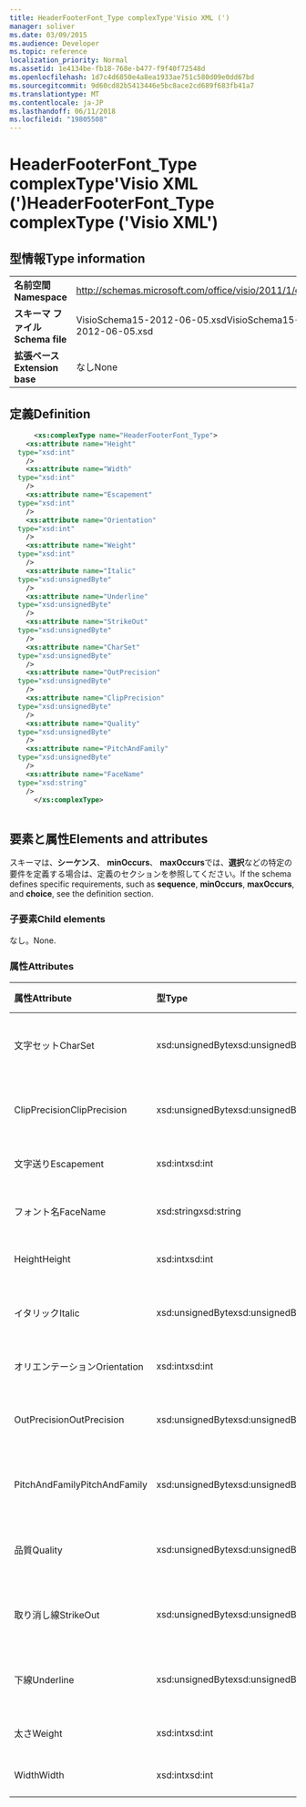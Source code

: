 ```yaml
---
title: HeaderFooterFont_Type complexType'Visio XML (')
manager: soliver
ms.date: 03/09/2015
ms.audience: Developer
ms.topic: reference
localization_priority: Normal
ms.assetid: 1e4134be-fb18-768e-b477-f9f40f72548d
ms.openlocfilehash: 1d7c4d6850e4a8ea1933ae751c580d09e0dd67bd
ms.sourcegitcommit: 9d60cd82b5413446e5bc8ace2cd689f683fb41a7
ms.translationtype: MT
ms.contentlocale: ja-JP
ms.lasthandoff: 06/11/2018
ms.locfileid: "19805508"
---
```

# <a name="headerfooterfonttype-complextype-visio-xml"></a><span data-ttu-id="95b31-102">HeaderFooterFont_Type complexType'Visio XML (')</span><span class="sxs-lookup"><span data-stu-id="95b31-102">HeaderFooterFont_Type complexType ('Visio XML')</span></span>

## <a name="type-information"></a><span data-ttu-id="95b31-103">型情報</span><span class="sxs-lookup"><span data-stu-id="95b31-103">Type information</span></span>

|||
|:-----|:-----|
|<span data-ttu-id="95b31-104">**名前空間**</span><span class="sxs-lookup"><span data-stu-id="95b31-104">**Namespace**</span></span> <br/> |http://schemas.microsoft.com/office/visio/2011/1/core  <br/> |
|<span data-ttu-id="95b31-105">**スキーマ ファイル**</span><span class="sxs-lookup"><span data-stu-id="95b31-105">**Schema file**</span></span> <br/> |<span data-ttu-id="95b31-106">VisioSchema15-2012-06-05.xsd</span><span class="sxs-lookup"><span data-stu-id="95b31-106">VisioSchema15-2012-06-05.xsd</span></span>  <br/> |
|<span data-ttu-id="95b31-107">**拡張ベース**</span><span class="sxs-lookup"><span data-stu-id="95b31-107">**Extension base**</span></span> <br/> |<span data-ttu-id="95b31-108">なし</span><span class="sxs-lookup"><span data-stu-id="95b31-108">None</span></span>  <br/> |
   
## <a name="definition"></a><span data-ttu-id="95b31-109">定義</span><span class="sxs-lookup"><span data-stu-id="95b31-109">Definition</span></span>

```XML
      <xs:complexType name="HeaderFooterFont_Type">
    <xs:attribute name="Height"
  type="xsd:int"
    />
    <xs:attribute name="Width"
  type="xsd:int"
    />
    <xs:attribute name="Escapement"
  type="xsd:int"
    />
    <xs:attribute name="Orientation"
  type="xsd:int"
    />
    <xs:attribute name="Weight"
  type="xsd:int"
    />
    <xs:attribute name="Italic"
  type="xsd:unsignedByte"
    />
    <xs:attribute name="Underline"
  type="xsd:unsignedByte"
    />
    <xs:attribute name="StrikeOut"
  type="xsd:unsignedByte"
    />
    <xs:attribute name="CharSet"
  type="xsd:unsignedByte"
    />
    <xs:attribute name="OutPrecision"
  type="xsd:unsignedByte"
    />
    <xs:attribute name="ClipPrecision"
  type="xsd:unsignedByte"
    />
    <xs:attribute name="Quality"
  type="xsd:unsignedByte"
    />
    <xs:attribute name="PitchAndFamily"
  type="xsd:unsignedByte"
    />
    <xs:attribute name="FaceName"
  type="xsd:string"
    />
      </xs:complexType>
      
```

## <a name="elements-and-attributes"></a><span data-ttu-id="95b31-110">要素と属性</span><span class="sxs-lookup"><span data-stu-id="95b31-110">Elements and attributes</span></span>

<span data-ttu-id="95b31-111">スキーマは、**シーケンス**、 **minOccurs**、 **maxOccurs**では、**選択**などの特定の要件を定義する場合は、定義のセクションを参照してください。</span><span class="sxs-lookup"><span data-stu-id="95b31-111">If the schema defines specific requirements, such as **sequence**, **minOccurs**, **maxOccurs**, and **choice**, see the definition section.</span></span> 
  
### <a name="child-elements"></a><span data-ttu-id="95b31-112">子要素</span><span class="sxs-lookup"><span data-stu-id="95b31-112">Child elements</span></span>

<span data-ttu-id="95b31-113">なし。</span><span class="sxs-lookup"><span data-stu-id="95b31-113">None.</span></span>
  
### <a name="attributes"></a><span data-ttu-id="95b31-114">属性</span><span class="sxs-lookup"><span data-stu-id="95b31-114">Attributes</span></span>

|<span data-ttu-id="95b31-115">**属性**</span><span class="sxs-lookup"><span data-stu-id="95b31-115">**Attribute**</span></span>|<span data-ttu-id="95b31-116">**型**</span><span class="sxs-lookup"><span data-stu-id="95b31-116">**Type**</span></span>|<span data-ttu-id="95b31-117">**必須**</span><span class="sxs-lookup"><span data-stu-id="95b31-117">**Required**</span></span>|<span data-ttu-id="95b31-118">**説明**</span><span class="sxs-lookup"><span data-stu-id="95b31-118">**Description**</span></span>|<span data-ttu-id="95b31-119">**使用可能な値**</span><span class="sxs-lookup"><span data-stu-id="95b31-119">**Possible values**</span></span>|
|:-----|:-----|:-----|:-----|:-----|
|<span data-ttu-id="95b31-120">文字セット</span><span class="sxs-lookup"><span data-stu-id="95b31-120">CharSet</span></span>  <br/> |<span data-ttu-id="95b31-121">xsd:unsignedByte</span><span class="sxs-lookup"><span data-stu-id="95b31-121">xsd:unsignedByte</span></span>  <br/> |<span data-ttu-id="95b31-122">省略可能</span><span class="sxs-lookup"><span data-stu-id="95b31-122">optional</span></span>  <br/> ||<span data-ttu-id="95b31-123">Xsd:unsignedByte の値を入力します。</span><span class="sxs-lookup"><span data-stu-id="95b31-123">Values of the xsd:unsignedByte type.</span></span>  <br/> |
|<span data-ttu-id="95b31-124">ClipPrecision</span><span class="sxs-lookup"><span data-stu-id="95b31-124">ClipPrecision</span></span>  <br/> |<span data-ttu-id="95b31-125">xsd:unsignedByte</span><span class="sxs-lookup"><span data-stu-id="95b31-125">xsd:unsignedByte</span></span>  <br/> |<span data-ttu-id="95b31-126">省略可能</span><span class="sxs-lookup"><span data-stu-id="95b31-126">optional</span></span>  <br/> ||<span data-ttu-id="95b31-127">Xsd:unsignedByte の値を入力します。</span><span class="sxs-lookup"><span data-stu-id="95b31-127">Values of the xsd:unsignedByte type.</span></span>  <br/> |
|<span data-ttu-id="95b31-128">文字送り</span><span class="sxs-lookup"><span data-stu-id="95b31-128">Escapement</span></span>  <br/> |<span data-ttu-id="95b31-129">xsd:int</span><span class="sxs-lookup"><span data-stu-id="95b31-129">xsd:int</span></span>  <br/> |<span data-ttu-id="95b31-130">省略可能</span><span class="sxs-lookup"><span data-stu-id="95b31-130">optional</span></span>  <br/> ||<span data-ttu-id="95b31-131">Xsd:int 型の値です。</span><span class="sxs-lookup"><span data-stu-id="95b31-131">Values of the xsd:int type.</span></span>  <br/> |
|<span data-ttu-id="95b31-132">フォント名</span><span class="sxs-lookup"><span data-stu-id="95b31-132">FaceName</span></span>  <br/> |<span data-ttu-id="95b31-133">xsd:string</span><span class="sxs-lookup"><span data-stu-id="95b31-133">xsd:string</span></span>  <br/> |<span data-ttu-id="95b31-134">省略可能</span><span class="sxs-lookup"><span data-stu-id="95b31-134">optional</span></span>  <br/> ||<span data-ttu-id="95b31-135">Xsd:string の値を入力します。</span><span class="sxs-lookup"><span data-stu-id="95b31-135">Values of the xsd:string type.</span></span>  <br/> |
|<span data-ttu-id="95b31-136">Height</span><span class="sxs-lookup"><span data-stu-id="95b31-136">Height</span></span>  <br/> |<span data-ttu-id="95b31-137">xsd:int</span><span class="sxs-lookup"><span data-stu-id="95b31-137">xsd:int</span></span>  <br/> |<span data-ttu-id="95b31-138">省略可能</span><span class="sxs-lookup"><span data-stu-id="95b31-138">optional</span></span>  <br/> ||<span data-ttu-id="95b31-139">Xsd:int 型の値です。</span><span class="sxs-lookup"><span data-stu-id="95b31-139">Values of the xsd:int type.</span></span>  <br/> |
|<span data-ttu-id="95b31-140">イタリック</span><span class="sxs-lookup"><span data-stu-id="95b31-140">Italic</span></span>  <br/> |<span data-ttu-id="95b31-141">xsd:unsignedByte</span><span class="sxs-lookup"><span data-stu-id="95b31-141">xsd:unsignedByte</span></span>  <br/> |<span data-ttu-id="95b31-142">省略可能</span><span class="sxs-lookup"><span data-stu-id="95b31-142">optional</span></span>  <br/> ||<span data-ttu-id="95b31-143">Xsd:unsignedByte の値を入力します。</span><span class="sxs-lookup"><span data-stu-id="95b31-143">Values of the xsd:unsignedByte type.</span></span>  <br/> |
|<span data-ttu-id="95b31-144">オリエンテーション</span><span class="sxs-lookup"><span data-stu-id="95b31-144">Orientation</span></span>  <br/> |<span data-ttu-id="95b31-145">xsd:int</span><span class="sxs-lookup"><span data-stu-id="95b31-145">xsd:int</span></span>  <br/> |<span data-ttu-id="95b31-146">省略可能</span><span class="sxs-lookup"><span data-stu-id="95b31-146">optional</span></span>  <br/> ||<span data-ttu-id="95b31-147">Xsd:int 型の値です。</span><span class="sxs-lookup"><span data-stu-id="95b31-147">Values of the xsd:int type.</span></span>  <br/> |
|<span data-ttu-id="95b31-148">OutPrecision</span><span class="sxs-lookup"><span data-stu-id="95b31-148">OutPrecision</span></span>  <br/> |<span data-ttu-id="95b31-149">xsd:unsignedByte</span><span class="sxs-lookup"><span data-stu-id="95b31-149">xsd:unsignedByte</span></span>  <br/> |<span data-ttu-id="95b31-150">省略可能</span><span class="sxs-lookup"><span data-stu-id="95b31-150">optional</span></span>  <br/> ||<span data-ttu-id="95b31-151">Xsd:unsignedByte の値を入力します。</span><span class="sxs-lookup"><span data-stu-id="95b31-151">Values of the xsd:unsignedByte type.</span></span>  <br/> |
|<span data-ttu-id="95b31-152">PitchAndFamily</span><span class="sxs-lookup"><span data-stu-id="95b31-152">PitchAndFamily</span></span>  <br/> |<span data-ttu-id="95b31-153">xsd:unsignedByte</span><span class="sxs-lookup"><span data-stu-id="95b31-153">xsd:unsignedByte</span></span>  <br/> |<span data-ttu-id="95b31-154">省略可能</span><span class="sxs-lookup"><span data-stu-id="95b31-154">optional</span></span>  <br/> ||<span data-ttu-id="95b31-155">Xsd:unsignedByte の値を入力します。</span><span class="sxs-lookup"><span data-stu-id="95b31-155">Values of the xsd:unsignedByte type.</span></span>  <br/> |
|<span data-ttu-id="95b31-156">品質</span><span class="sxs-lookup"><span data-stu-id="95b31-156">Quality</span></span>  <br/> |<span data-ttu-id="95b31-157">xsd:unsignedByte</span><span class="sxs-lookup"><span data-stu-id="95b31-157">xsd:unsignedByte</span></span>  <br/> |<span data-ttu-id="95b31-158">省略可能</span><span class="sxs-lookup"><span data-stu-id="95b31-158">optional</span></span>  <br/> ||<span data-ttu-id="95b31-159">Xsd:unsignedByte の値を入力します。</span><span class="sxs-lookup"><span data-stu-id="95b31-159">Values of the xsd:unsignedByte type.</span></span>  <br/> |
|<span data-ttu-id="95b31-160">取り消し線</span><span class="sxs-lookup"><span data-stu-id="95b31-160">StrikeOut</span></span>  <br/> |<span data-ttu-id="95b31-161">xsd:unsignedByte</span><span class="sxs-lookup"><span data-stu-id="95b31-161">xsd:unsignedByte</span></span>  <br/> |<span data-ttu-id="95b31-162">省略可能</span><span class="sxs-lookup"><span data-stu-id="95b31-162">optional</span></span>  <br/> ||<span data-ttu-id="95b31-163">Xsd:unsignedByte の値を入力します。</span><span class="sxs-lookup"><span data-stu-id="95b31-163">Values of the xsd:unsignedByte type.</span></span>  <br/> |
|<span data-ttu-id="95b31-164">下線</span><span class="sxs-lookup"><span data-stu-id="95b31-164">Underline</span></span>  <br/> |<span data-ttu-id="95b31-165">xsd:unsignedByte</span><span class="sxs-lookup"><span data-stu-id="95b31-165">xsd:unsignedByte</span></span>  <br/> |<span data-ttu-id="95b31-166">省略可能</span><span class="sxs-lookup"><span data-stu-id="95b31-166">optional</span></span>  <br/> ||<span data-ttu-id="95b31-167">Xsd:unsignedByte の値を入力します。</span><span class="sxs-lookup"><span data-stu-id="95b31-167">Values of the xsd:unsignedByte type.</span></span>  <br/> |
|<span data-ttu-id="95b31-168">太さ</span><span class="sxs-lookup"><span data-stu-id="95b31-168">Weight</span></span>  <br/> |<span data-ttu-id="95b31-169">xsd:int</span><span class="sxs-lookup"><span data-stu-id="95b31-169">xsd:int</span></span>  <br/> |<span data-ttu-id="95b31-170">省略可能</span><span class="sxs-lookup"><span data-stu-id="95b31-170">optional</span></span>  <br/> ||<span data-ttu-id="95b31-171">Xsd:int 型の値です。</span><span class="sxs-lookup"><span data-stu-id="95b31-171">Values of the xsd:int type.</span></span>  <br/> |
|<span data-ttu-id="95b31-172">Width</span><span class="sxs-lookup"><span data-stu-id="95b31-172">Width</span></span>  <br/> |<span data-ttu-id="95b31-173">xsd:int</span><span class="sxs-lookup"><span data-stu-id="95b31-173">xsd:int</span></span>  <br/> |<span data-ttu-id="95b31-174">省略可能</span><span class="sxs-lookup"><span data-stu-id="95b31-174">optional</span></span>  <br/> ||<span data-ttu-id="95b31-175">Xsd:int 型の値です。</span><span class="sxs-lookup"><span data-stu-id="95b31-175">Values of the xsd:int type.</span></span>  <br/> |
   


